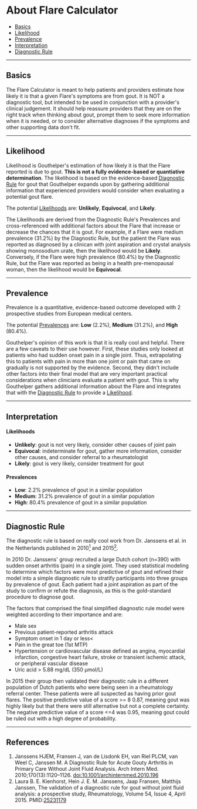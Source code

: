 # About Flare Calculator

- [Basics](#basics)
- [Likelihood](#likelihood)
- [Prevalence](#prevalence)
- [Interpretation](#interpretation)
- [Diagnostic Rule](#diagnosticrule)

---

## <span id="basics">Basics</span>

The Flare Calculator is meant to help patients and providers estimate how likely it is
that a given Flare's symptoms are from gout. It is NOT a diagnostic tool, but intended to be used
in conjunction with a provider's clinical judgement. It should help reassure providers that
they are on the right track when thinking about gout, prompt them to seek more information
when it is needed, or to consider alternative diagnoses if the symptoms and other supporting
data don't fit.

---

## <span id="likelihood">Likelihood</span>

Likelihood is Gouthelper's estimation of how likely it is that
the Flare reported is due to gout. **This is not a fully evidence-based
or quantiative determination**. The likelihood is based on the evidence-based
[Diagnostic Rule](#diagnosticrule) for gout that Gouthelper expands upon
by gathering additional information that experienced providers would consider when
evaluating a potential gout flare.

The potential [Likelihoods](#likelihoods) are: **Unlikely**</strong>, **Equivocal**,
and **Likely**.

The Likelihoods are derived from the Diagnostic Rule's Prevalences and cross-referenced with additional factors about the Flare that increase or decrease the chances that it is gout. For example, if a Flare were medium prevalence (31.2%) by the Diagnostic Rule, but the patient the Flare was reported as diagnosed by a clinican with joint aspiration and crystal analysis showing monosodium urate, then the likelihood would be **Likely**. Conversely, if the Flare were high prevalence (80.4%) by the Diagnostic Rule, but the Flare was reported as being in a health pre-menopausal woman, then the likelihood would be **Equivocal**.

---

## <span id="prevalence">Prevalence</span>

Prevalence is a quantitative, evidence-based outcome developed with 2 prospective studies from
European medical centers.

The potential [Prevalences](#prevalences) are: **Low** (2.2%), **Medium** (31.2%), and **High** (80.4%).

Gouthelper's opinion of this work is that it is really cool and helpful. There are a few caveats to their use however. First,
these studies only looked at patients who had sudden onset pain in a single joint. Thus, extrapolating this to
patients with pain in more than one joint or pain that came on gradually is not supported by the evidence. Second,
they didn't include other factors into their final model that are very important practical considerations when clinicians evaluate
a patient with gout. This is why Gouthelper gathers additional information about the Flare and integrates
that with the [Diagnostic Rule](#diagnosticrule) to provide a [Likelihood](#likelihood).

---

## <span id="interpretation">Interpretation</span>

#### <span id="likelihoods">**Likelihoods**</span>

- **Unlikely**: gout is not very likely, consider other causes of joint pain
- **Equivocal**: indeterminate for gout, gather more information, consider other causes, and consider referral to a rheumatologist
- **Likely**: gout is very likely, consider treatment for gout

#### <span id="prevalences">**Prevalences**</span>

- **Low**: 2.2% prevalence of gout in a similar population
- **Medium**: 31.2% prevalence of gout in a similar population
- **High**: 80.4% prevalence of gout in a similar population

---

## <span id="diagnosticrule">Diagnostic Rule</span>

The diagnostic rule is based on really cool work from Dr. Janssens et al. in the Netherlands published in 2010[<sup>1</sup>](#ref-1) and 2015[<sup>2</sup>](#ref-2)</a>.

In 2010 Dr. Janssens' group recruited a large Dutch cohort (n=390) with sudden onset arthritis (pain) in a single joint. They used statistical modeling to determine which factors were most predictive of gout and refined their model into a simple diagnostic rule to stratify participants into three groups by prevalence of gout. Each patient had a joint aspiration as part of the study to confirm or refute the diagnosis, as this is the gold-standard procedure to diagnose gout.

The factors that comprised the final simplified diagnostic rule model were weighted according to their importance and are:

- Male sex
- Previous patient-reported arthritis attack
- Symptom onset in 1 day or less<
- Pain in the great toe (1st MTP)
- Hypertension or cardiovascular disease defined as angina, myocardial infarction, congestive heart failure, stroke or transient ischemic attack, or peripheral vascular disease
- Uric acid > 5.88 mg/dL (350 µmol/L)

In 2015 their group then validated their diagnostic rule in a different population of Dutch patients who were being seen in a
rheumatology referral center. These patients were all suspected as having prior gout flares. The positive predictive value
of a score >= 8 0.87, meaning gout was highly likely but that there were still alternative but not a complete certainty.
The negative predictive value of a score <=4 was 0.95, meaning gout could be ruled out with a high degree of probability.

---

## <span id="references">References</span>

1. <span id="ref-1"></span> Janssens HJEM, Fransen J, van de Lisdonk EH, van Riel PLCM, van Weel C, Janssen M. A Diagnostic Rule for Acute Gouty Arthritis in Primary Care Without Joint Fluid Analysis. Arch Intern Med. 2010;170(13):1120–1126. [doi:10.1001/archinternmed.2010.196](https://jamanetwork.com/journals/jamainternalmedicine/article-abstract/225738)
2. <span id="ref-2"></span> Laura B. E. Kienhorst, Hein J. E. M. Janssens, Jaap Fransen, Matthijs Janssen, The validation of a diagnostic rule for gout without joint fluid analysis: a prospective study, Rheumatology, Volume 54, Issue 4, April 2015. PMID:[25231179](https://doi.org/10.1093/rheumatology/keu378)
